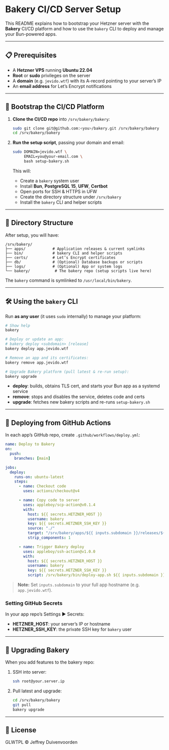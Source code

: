 # Bakery CI/CD Server Setup

This README explains how to bootstrap your Hetzner server with the **Bakery** CI/CD platform and how to use the `bakery` CLI to deploy and manage your Bun-powered apps.

---

## 📋 Prerequisites

- A **Hetzner VPS** running **Ubuntu 22.04**
- **Root** or **sudo** privileges on the server
- A **domain** (e.g. `jevido.wtf`) with its A-record pointing to your server’s IP
- An **email address** for Let’s Encrypt notifications

---

## 🚀 Bootstrap the CI/CD Platform

1. **Clone the CI/CD repo** into `/srv/bakery/bakery`:

   ```bash
   sudo git clone git@github.com:<you>/bakery.git /srv/bakery/bakery
   cd /srv/bakery/bakery
   ```

2. **Run the setup script**, passing your domain and email:

   ```bash
   sudo DOMAIN=jevido.wtf \
        EMAIL=you@your-email.com \
        bash setup-bakery.sh
   ```

   This will:

   - Create a `bakery` system user
   - Install **Bun**, **PostgreSQL 15**, **UFW**, **Certbot**
   - Open ports for SSH & HTTPS in UFW
   - Create the directory structure under `/srv/bakery`
   - Install the `bakery` CLI and helper scripts

---

## 📂 Directory Structure

After setup, you will have:

```
/srv/bakery/
├── apps/            # Application releases & current symlinks
├── bin/             # bakery CLI and helper scripts
├── certs/           # Let’s Encrypt certificates
├── db/              # (Optional) Database backups or scripts
├── logs/            # (Optional) App or system logs
└── bakery/           # The bakery repo (setup scripts live here)
```

The `bakery` command is symlinked to `/usr/local/bin/bakery`.

---

## 🛠️ Using the `bakery` CLI

Run **as any user** (it uses `sudo` internally) to manage your platform:

```bash
# Show help
bakery

# Deploy or update an app:
# bakery deploy <subdomain> [release]
bakery deploy app.jevido.wtf

# Remove an app and its certificates:
bakery remove app.jevido.wtf

# Upgrade Bakery platform (pull latest & re-run setup):
bakery upgrade
```

- **deploy**: builds, obtains TLS cert, and starts your Bun app as a systemd service
- **remove**: stops and disables the service, deletes code and certs
- **upgrade**: fetches new bakery scripts and re-runs `setup-bakery.sh`

---

## 🎯 Deploying from GitHub Actions

In each app’s GitHub repo, create `.github/workflows/deploy.yml`:

```yaml
name: Deploy to Bakery
on:
  push:
    branches: [main]

jobs:
  deploy:
    runs-on: ubuntu-latest
    steps:
      - name: Checkout code
        uses: actions/checkout@v4

      - name: Copy code to server
        uses: appleboy/scp-action@v0.1.4
        with:
          host: ${{ secrets.HETZNER_HOST }}
          username: bakery
          key: ${{ secrets.HETZNER_SSH_KEY }}
          source: "./"
          target: "/srv/bakery/apps/${{ inputs.subdomain }}/releases/${{ github.sha }}"
          strip_components: 1

      - name: Trigger Bakery deploy
        uses: appleboy/ssh-action@v1.0.0
        with:
          host: ${{ secrets.HETZNER_HOST }}
          username: bakery
          key: ${{ secrets.HETZNER_SSH_KEY }}
          script: /srv/bakery/bin/deploy-app.sh ${{ inputs.subdomain }} ${{ github.sha }}
```

> **Note:** Set `inputs.subdomain` to your full app hostname (e.g. `app.jevido.wtf`).

### Setting GitHub Secrets

In your app repo’s Settings ▶️ Secrets:

- **HETZNER_HOST**: your server’s IP or hostname
- **HETZNER_SSH_KEY**: the private SSH key for `bakery` user

---

## 🔄 Upgrading Bakery

When you add features to the bakery repo:

1. SSH into server:
   ```bash
   ssh root@your.server.ip
   ```
2. Pull latest and upgrade:
   ```bash
   cd /srv/bakery/bakery
   git pull
   bakery upgrade
   ```

---

## 📜 License

GLWTPL © Jeffrey Duivenvoorden
